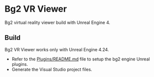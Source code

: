 # Bg2 VR Viewer

Bg2 virtual reality viewer build with Unreal Engine 4.

## Build

Bg2 VR Viewer works only with Unreal Engine 4.24.

- Refer to the [Plugins/README.md](Plugins/README.md) file to setup the bg2 engine Unreal plugins.
- Generate the Visual Studio project files.
